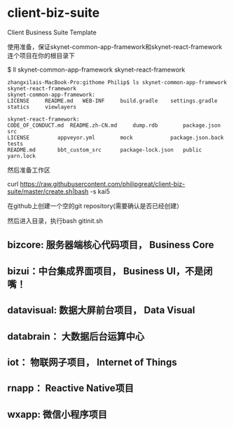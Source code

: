 # client-biz-suite
Client Business Suite Template

使用准备，保证skynet-common-app-framework和skynet-react-framework连个项目在你的根目录下

$ ll skynet-common-app-framework skynet-react-framework

```
zhangxilais-MacBook-Pro:githome Philip$ ls skynet-common-app-framework skynet-react-framework
skynet-common-app-framework:
LICENSE		README.md	WEB-INF		build.gradle	settings.gradle	statics		viewlayers

skynet-react-framework:
CODE_OF_CONDUCT.md	README.zh-CN.md		dump.rdb		package.json		src
LICENSE			appveyor.yml		mock			package.json.back	tests
README.md		bbt_custom_src		package-lock.json	public			yarn.lock
```
然后准备工作区


curl https://raw.githubusercontent.com/philipgreat/client-biz-suite/master/create.sh|bash -s kai5

在github上创建一个空的git repository(需要确认是否已经创建）

然后进入目录，执行bash gitinit.sh



## bizcore: 服务器端核心代码项目， Business Core
## bizui：中台集成界面项目， Business UI，不是闭嘴！
## datavisual: 数据大屏前台项目， Data Visual
## databrain： 大数据后台运算中心
## iot： 物联网子项目， Internet of Things
## rnapp： Reactive Native项目
## wxapp: 微信小程序项目



